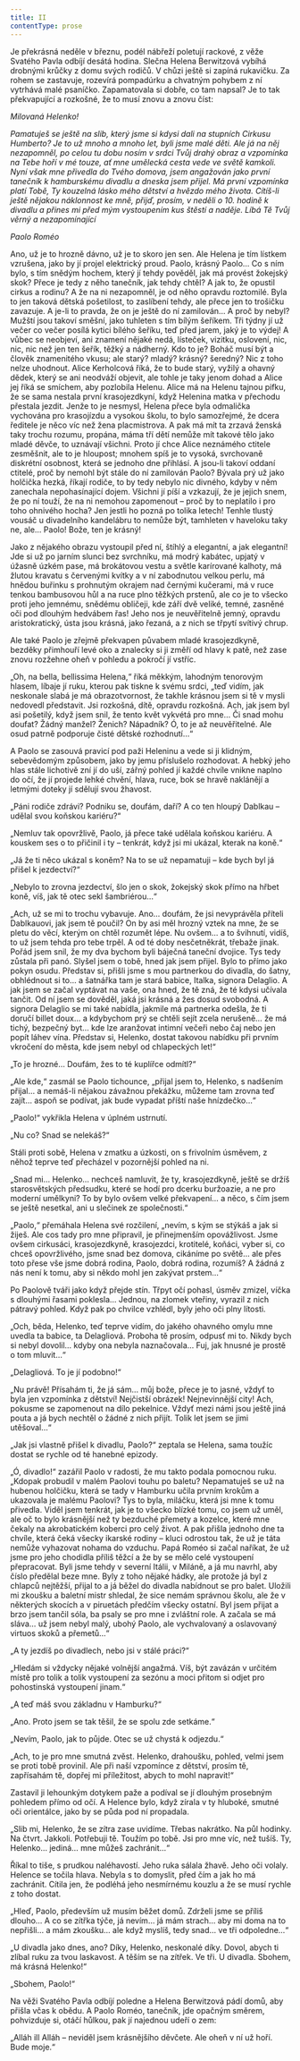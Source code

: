 ```yaml
---
title: II
contentType: prose
---
```


<section>

Je překrásná neděle v březnu, podél nábřeží poletují rackové, z věže Svatého Pavla odbíjí desátá hodina. Slečna Helena Berwitzová vybíhá drobnými krůčky z domu svých rodičů. V chůzi ještě si zapíná rukavičku. Za rohem se zastavuje, rozevírá pompadúrku a chvatným pohybem z ní vytrhává malé psaníčko. Zapamatovala si dobře, co tam napsal? Je to tak překvapující a rozkošné, že to musí znovu a znovu číst:

_Milovaná Helenko!_

_Pamatuješ se ještě na slib, který jsme si kdysi dali na stupních Cirkusu Humberto? Je to už mnoho a mnoho let, byli jsme malé děti. Ale já na něj nezapomněl, po celou tu dobu nosím v srdci Tvůj drahý obraz a vzpomínka na Tebe hoří v mé touze, ať mne umělecká cesta vede ve světě kamkoli. Nyní však mne přivedla do Tvého domova, jsem angažován jako první tanečník k hamburskému divadlu a dneska jsem přijel. Má první vzpomínka platí Tobě, Ty kouzelná lásko mého dětství a hvězdo mého života. Cítíš-li ještě nějakou náklonnost ke mně, přijď, prosím, v neděli o 10. hodině k divadlu a přines mi před mým vystoupením kus štěstí a naděje. Líbá Tě Tvůj věrný a nezapomínající_

_Paolo Roméo_

</section>

<section>

Ano, už je to hrozně dávno, už je to skoro jen sen. Ale Helena je tím lístkem vzrušena, jako by jí projel elektrický proud. Paolo, krásný Paolo… Co s ním bylo, s tím snědým hochem, který jí tehdy pověděl, jak má provést žokejský skok? Přece je tedy z něho tanečník, jak tehdy chtěl? A jak to, že opustil cirkus a rodinu? A že na ni nezapomněl, je od něho opravdu roztomilé. Byla to jen taková dětská pošetilost, to zaslíbení tehdy, ale přece jen to trošičku zavazuje. A je-li to pravda, že on je ještě do ní zamilován… A proč by nebyl? Mužští jsou takoví směšní, jako tuhleten s tím bílým šeříkem. Tři týdny jí už večer co večer posílá kytici bílého šeříku, teď před jarem, jaký je to výdej! A vůbec se neobjeví, ani znamení nějaké nedá, lísteček, vizitku, oslovení, nic, nic, nic než jen ten šeřík, těžký a nádherný. Kdo to je? Boháč musí být a člověk znamenitého vkusu; ale starý? mladý? krásný? šeredný? Nic z toho nelze uhodnout. Alice Kerholcová říká, že to bude starý, vyžilý a ohavný dědek, který se ani neodváží objevit, ale tohle je taky jenom dohad a Alice jej říká se smíchem, aby pozlobila Helenu. Alice má na Helenu tajnou pifku, že se sama nestala první krasojezdkyní, když Helenina matka v přechodu přestala jezdit. Jenže to je nesmysl, Helena přece byla odmalička vychována pro krasojízdu a vysokou školu, to bylo samozřejmé, že dcera ředitele je něco víc než žena placmistrova. A pak má mít ta zrzavá ženská taky trochu rozumu, propána, máma tří dětí nemůže mít takové tělo jako mladé děvče, to uznávají všichni. Proto jí chce Alice neznámého ctitele zesměšnit, ale to je hloupost; mnohem spíš je to vysoká, svrchovaně diskrétní osobnost, která se jednoho dne přihlásí. A jsou-li takoví oddaní ctitelé, proč by nemohl být stále do ní zamilován Paolo? Bývala prý už jako holčička hezká, říkají rodiče, to by tedy nebylo nic divného, kdyby v něm zanechala nepohasínající dojem. Všichni jí píší a vzkazují, že je jejich snem, že po ní touží, že na ni nemohou zapomenout – proč by to neplatilo i pro toho ohnivého hocha? Jen jestli ho pozná po tolika letech! Tenhle tlustý vousáč u divadelního kandelábru to nemůže být, tamhleten v haveloku taky ne, ale… Paolo! Bože, ten je krásný!

Jako z nějakého obrazu vystoupil před ní, štíhlý a elegantní, a jak elegantní! Jde si už po jarním slunci bez svrchníku, má modrý kabátec, upjatý v úžasně úzkém pase, má brokátovou vestu a světle karírované kalhoty, má žlutou kravatu s červenými kvítky a v ní zabodnutou velkou perlu, má hnědou buřinku s prohnutým okrajem nad černými kučerami, má v ruce tenkou bambusovou hůl a na ruce plno těžkých prstenů, ale co je to všecko proti jeho jemnému, snědému obličeji, kde září dvě veliké, temné, zasněné oči pod dlouhým hedvábem řas! Jeho nos je neuvěřitelně jemný, opravdu aristokratický, ústa jsou krásná, jako řezaná, a z nich se třpytí svítivý chrup.

Ale také Paolo je zřejmě překvapen půvabem mladé krasojezdkyně, bezděky přimhouří levé oko a znalecky si ji změří od hlavy k patě, než zase znovu rozžehne oheň v pohledu a pokročí jí vstříc.

„Oh, na bella, bellissima Helena,“ říká měkkým, lahodným tenorovým hlasem, líbaje jí ruku, kterou pak tiskne k svému srdci, „teď vidím, jak neskonale slabá je má obrazotvornost, že takhle krásnou jsem si tě v mysli nedovedl představit. Jsi rozkošná, dítě, opravdu rozkošná. Ach, jak jsem byl asi pošetilý, když jsem snil, že tento květ vykvétá pro mne… Či snad mohu doufat? Žádný manžel? Ženich? Nápadník? Ó, to je až neuvěřitelné. Ale osud patrně podporuje čisté dětské rozhodnutí…“

A Paolo se zasouvá pravicí pod paži Heleninu a vede si ji klidným, sebevědomým způsobem, jako by jemu příslušelo rozhodovat. A hebký jeho hlas stále lichotivě zní jí do uší, zářný pohled jí každé chvíle vnikne naplno do očí, že jí projede lehké chvění, hlava, ruce, bok se hravě naklánějí a letmými doteky jí sdělují svou žhavost.

„Páni rodiče zdrávi? Podniku se, doufám, daří? A co ten hloupý Dablkau – udělal svou koňskou kariéru?“

„Nemluv tak opovržlivě, Paolo, já přece také udělala koňskou kariéru. A kouskem ses o to přičinil i ty – tenkrát, když jsi mi ukázal, kterak na koně.“

„Já že ti něco ukázal s koněm? Na to se už nepamatuji – kde bych byl já přišel k jezdectví?“

„Nebylo to zrovna jezdectví, šlo jen o skok, žokejský skok přímo na hřbet koně, víš, jak tě otec sekl šambriérou…“

„Ach, už se mi to trochu vybavuje. Ano… doufám, že jsi nevyprávěla příteli Dablkauovi, jak jsem tě poučil? On by asi měl hrozný vztek na mne, že se pletu do věcí, kterým on chtěl rozumět lépe. Nu ovšem… a to švihnutí, vidíš, to už jsem tehda pro tebe trpěl. A od té doby nesčetněkrát, třebaže jinak. Pořád jsem snil, že my dva bychom byli báječná taneční dvojice. Tys tedy zůstala při panó. Slyšel jsem o tobě, hned jak jsem přijel. Bylo to přímo jako pokyn osudu. Představ si, přišli jsme s mou partnerkou do divadla, do šatny, obhlédnout si to… a šatnářka tam je stará babice, Italka, signora Delaglio. A jak jsem se začal vyptávat na vaše, ona hned, že tě zná, že té kdysi učívala tančit. Od ní jsem se dověděl, jaká jsi krásná a žes dosud svobodná. A signora Delaglio se mi také nabídla, jakmile má partnerka odešla, že ti doručí billet doux… a kdybychom prý se chtěli sejít zcela nerušeně… že má tichý, bezpečný byt… kde lze aranžovat intimní večeři nebo čaj nebo jen popít láhev vína. Představ si, Helenko, dostat takovou nabídku při prvním vkročení do města, kde jsem nebyl od chlapeckých let!“

„To je hrozné… Doufám, žes to té kuplířce odmítl?“

„Ale kde,“ zasmál se Paolo tichounce, „přijal jsem to, Helenko, s nadšením přijal… a nemáš-li nějakou závažnou překážku, můžeme tam zrovna teď zajít… aspoň se podívat, jak bude vypadat příští naše hnízdečko…“

„Paolo!“ vykřikla Helena v úplném ustrnutí.

„Nu co? Snad se nelekáš?“

Stáli proti sobě, Helena v zmatku a úzkosti, on s frivolním úsměvem, z něhož teprve teď přecházel v pozornější pohled na ni.

„Snad mi… Helenko… nechceš namluvit, že ty, krasojezdkyně, ještě se držíš starosvětských předsudku, které se hodí pro dcerku buržoazie, a ne pro moderní umělkyni? To by bylo ovšem velké překvapení… a něco, s čím jsem se ještě nesetkal, ani u slečinek ze společnosti.“

„Paolo,“ přemáhala Helena své rozčilení, „nevím, s kým se stýkáš a jak si žiješ. Ale cos tady pro mne připravil, je přinejmenším opovážlivost. Jsme ovšem cirkusáci, krasojezdkyně, krasojezdci, krotitelé, koňáci, vyber si, co chceš opovržlivého, jsme snad bez domova, cikáníme po světě… ale přes toto přese vše jsme dobrá rodina, Paolo, dobrá rodina, rozumíš? A žádná z nás není k tomu, aby si někdo mohl jen zakývat prstem…“

Po Paolově tváři jako když přejde stín. Třpyt očí pohasl, úsměv zmizel, víčka s dlouhými řasami poklesla… Jednou, na zlomek vteřiny, vyrazil z nich pátravý pohled. Když pak po chvilce vzhlédl, byly jeho oči plny lítosti.

„Och, běda, Helenko, teď teprve vidím, do jakého ohavného omylu mne uvedla ta babice, ta Delagliová. Proboha tě prosím, odpusť mi to. Nikdy bych si nebyl dovolil… kdyby ona nebyla naznačovala… Fuj, jak hnusné je prostě o tom mluvit…“

„Delagliová. To je jí podobno!“

„Nu právě! Přísahám ti, že já sám… můj bože, přece je to jasné, vždyť to byla jen vzpomínka z dětství! Nejčistší obrázek! Nejnevinnější city! Ach, pokusme se zapomenout na dílo pekelnice. Vždyť mezi námi jsou ještě jiná pouta a já bych nechtěl o žádné z nich přijít. Tolik let jsem se jimi utěšoval…“

„Jak jsi vlastně přišel k divadlu, Paolo?“ zeptala se Helena, sama toužíc dostat se rychle od té hanebné epizody.

„Ó, divadlo!“ zazářil Paolo v radosti, že mu takto podala pomocnou ruku. „Kdopak probudil v malém Paolovi touhu po baletu? Nepamatuješ se už na hubenou holčičku, která se tady v Hamburku učila prvním krokům a ukazovala je malému Paolovi? Tys to byla, miláčku, která jsi mne k tomu přivedla. Viděl jsem tenkrát, jak je to všecko blízké tomu, co jsem už uměl, ale oč to bylo krásnější než ty bezduché přemety a kozelce, které mne čekaly na akrobatickém koberci pro celý život. A pak přišla jednoho dne ta chvíle, která čeká všecky ikarské rodiny – kluci odrostou tak, že už je táta nemůže vyhazovat nohama do vzduchu. Papá Roméo si začal naříkat, že už jsme pro jeho chodidla příliš těžcí a že by se mělo celé vystoupení přepracovat. Byli jsme tehdy v severní Itálii, v Miláně, a já mu navrhl, aby číslo předělal beze mne. Byly z toho nějaké hádky, ale protože já byl z chlapců nejtěžší, přijal to a já běžel do divadla nabídnout se pro balet. Uložili mi zkoušku a baletní mistr shledal, že sice nemám správnou školu, ale že v některých skocích a v piruetách předčím všecky ostatní. Byl jsem přijat a brzo jsem tančil sóla, ba psaly se pro mne i zvláštní role. A začala se má sláva… už jsem nebyl malý, ubohý Paolo, ale vychvalovaný a oslavovaný virtuos skoků a přemetů…“

„A ty jezdíš po divadlech, nebo jsi v stálé práci?“

„Hledám si vždycky nějaké volnější angažmá. Víš, být zavázán v určitém místě pro tolik a tolik vystoupení za sezónu a moci přitom si odjet pro pohostinská vystoupení jinam.“

„A teď máš svou základnu v Hamburku?“

„Ano. Proto jsem se tak těšil, že se spolu zde setkáme.“

„Nevím, Paolo, jak to půjde. Otec se už chystá k odjezdu.“

„Ach, to je pro mne smutná zvěst. Helenko, drahoušku, pohled, velmi jsem se proti tobě provinil. Ale při naší vzpomínce z dětství, prosím tě, zapřísahám tě, dopřej mi příležitost, abych to mohl napravit!“

Zastavil ji lehounkým dotykem paže a podíval se jí dlouhým prosebným pohledem přímo od očí. A Helence bylo, když zírala v ty hluboké, smutné oči orientálce, jako by se půda pod ní propadala.

„Slib mi, Helenko, že se zítra zase uvidíme. Třebas nakrátko. Na půl hodinky. Na čtvrt. Jakkoli. Potřebuji tě. Toužím po tobě. Jsi pro mne víc, než tušíš. Ty, Helenko… jediná… mne můžeš zachránit…“

Říkal to tiše, s prudkou naléhavostí. Jeho ruka sálala žhavě. Jeho oči volaly. Helence se točila hlava. Nebyla s to domyslit, před čím a jak ho má zachránit. Cítila jen, že podléhá jeho nesmírnému kouzlu a že se musí rychle z toho dostat.

„Hleď, Paolo, především už musím běžet domů. Zdrželi jsme se příliš dlouho… A co se zítřka týče, já nevím… já mám strach… aby mi doma na to nepřišli… a mám zkoušku… ale když myslíš, tedy snad… ve tři odpoledne…“

„U divadla jako dnes, ano? Díky, Helenko, neskonalé díky. Dovol, abych ti zlíbal ruku za tvou laskavost. A těším se na zítřek. Ve tři. U divadla. Sbohem, má krásná Helenko!“

„Sbohem, Paolo!“

Na věži Svatého Pavla odbíjí poledne a Helena Berwitzová pádí domů, aby přišla včas k obědu. A Paolo Roméo, tanečník, jde opačným směrem, pohvizduje si, otáčí hůlkou, pak jí najednou udeří o zem:

„Alláh ill Alláh – neviděl jsem krásnějšího děvčete. Ale oheň v ní už hoří. Bude moje.“

</section>

